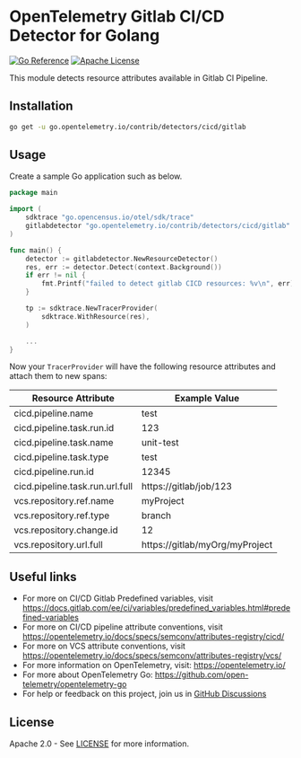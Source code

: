 # OpenTelemetry Gitlab CI/CD Detector for Golang

[![Go Reference][goref-image]][goref-url]
[![Apache License][license-image]][license-url]

This module detects resource attributes available in Gitlab CI Pipeline.

## Installation

```bash
go get -u go.opentelemetry.io/contrib/detectors/cicd/gitlab
```

## Usage

Create a sample Go application such as below.

```go
package main

import (
	sdktrace "go.opencensus.io/otel/sdk/trace"
	gitlabdetector "go.opentelemetry.io/contrib/detectors/cicd/gitlab"
)

func main() {
	detector := gitlabdetector.NewResourceDetector()
	res, err := detector.Detect(context.Background())
	if err != nil {
		fmt.Printf("failed to detect gitlab CICD resources: %v\n", err)
	}

	tp := sdktrace.NewTracerProvider(
		sdktrace.WithResource(res),
	)

	...
}
```

Now your `TracerProvider` will have the following resource attributes and attach them to new spans:

| Resource Attribute              | Example Value                  |
|---------------------------------|--------------------------------|
| cicd.pipeline.name              | test                           |
| cicd.pipeline.task.run.id       | 123                            |
| cicd.pipeline.task.name         | unit-test                      |
| cicd.pipeline.task.type         | test                           |
| cicd.pipeline.run.id            | 12345                          |
| cicd.pipeline.task.run.url.full | https://gitlab/job/123         |
| vcs.repository.ref.name         | myProject                      |
| vcs.repository.ref.type         | branch                         |
| vcs.repository.change.id        | 12                             |
| vcs.repository.url.full         | https://gitlab/myOrg/myProject |

## Useful links

- For more on CI/CD Gitlab Predefined variables,
  visit <https://docs.gitlab.com/ee/ci/variables/predefined_variables.html#predefined-variables>
- For more on CI/CD pipeline attribute conventions,
  visit <https://opentelemetry.io/docs/specs/semconv/attributes-registry/cicd/>
- For more on VCS attribute conventions, visit <https://opentelemetry.io/docs/specs/semconv/attributes-registry/vcs/>
- For more information on OpenTelemetry, visit: <https://opentelemetry.io/>
- For more about OpenTelemetry Go: <https://github.com/open-telemetry/opentelemetry-go>
- For help or feedback on this project, join us in [GitHub Discussions][discussions-url]

## License

Apache 2.0 - See [LICENSE][license-url] for more information.

[license-url]: https://github.com/open-telemetry/opentelemetry-go-contrib/blob/main/LICENSE

[license-image]: https://img.shields.io/badge/license-Apache_2.0-green.svg?style=flat

[goref-image]: https://pkg.go.dev/badge/go.opentelemetry.io/contrib/detectors/cicd/gitlab.svg

[goref-url]: https://pkg.go.dev/go.opentelemetry.io/contrib/detectors/cicd/gitlab

[discussions-url]: https://github.com/open-telemetry/opentelemetry-go/discussions
